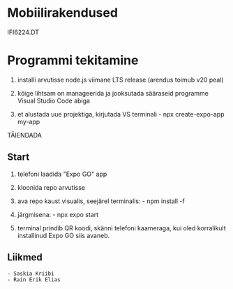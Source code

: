 # Mobiilirakendused

IFI6224.DT

# Programmi tekitamine

1. installi arvutisse node.js viimane LTS release (arendus toimub v20 peal)

2. kõige lihtsam on manageerida ja jooksutada sääraseid programme Visual Studio Code abiga

3. et alustada uue projektiga, kirjutada VS terminali - npx create-expo-app my-app

TÄIENDADA

## Start

1. telefoni laadida "Expo GO" app

2. kloonida repo arvutisse

3. ava repo kaust visualis, seejärel terminalis: - npm install -f

4. järgmisena: - npx expo start

5. terminal prindib QR koodi, skänni telefoni kaameraga, kui oled korralikult installinud Expo GO siis avaneb.

## Liikmed

    - Saskia Kriibi
    - Rain Erik Elias
